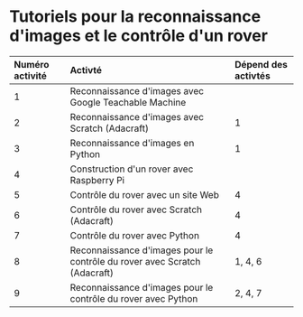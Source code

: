 # Tutoriels pour la reconnaissance d'images et le contrôle d'un rover


Numéro activité | Activté | Dépend des activtés
 :--- | :--- | :--- 
1 | Reconnaissance d'images avec Google Teachable Machine |  
2 | Reconnaissance d'images avec Scratch (Adacraft) | 1  
3 | Reconnaissance d'images en Python | 1  
4 | Construction d'un rover avec Raspberry Pi |   
5 | Contrôle du rover avec un site Web | 4  
6 | Contrôle du rover avec Scratch (Adacraft) | 4 
7 | Contrôle du rover avec Python | 4
8 | Reconnaissance d'images pour le contrôle du rover avec Scratch (Adacraft) | 1, 4, 6
9 | Reconnaissance d'images pour le contrôle du rover avec Python | 2, 4, 7


